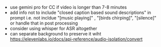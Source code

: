 - use gemini pro for CC if video is longer than 7-8 minutes 
- add info not to include "closed caption based sound descriptions" in prompt i.e. not incldue "[music playing]" , "[birds chirping]", "[silence]" or handle that in post processing 
- consider using whisper for ASR altogether
- can separate background to preserve it wiht https://elevenlabs.io/docs/api-reference/audio-isolation/convert
